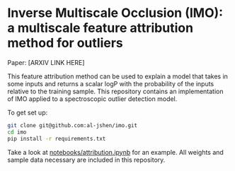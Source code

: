 # Inverse Multiscale Occlusion (IMO): a multiscale feature attribution method for outliers

Paper: [ARXIV LINK HERE]

This feature attribution method can be used to explain a model that takes in some inputs and returns a scalar logP with the probability of the inputs relative to the training sample. This repository contains an implementation of IMO applied to a spectroscopic outlier detection model.

To get set up:
```bash
git clone git@github.com:al-jshen/imo.git
cd imo
pip install -r requirements.txt
```

Take a look at [notebooks/attribution.ipynb](notebooks/attribution.ipynb) for an example. All weights and sample data necessary are included in this repository.
